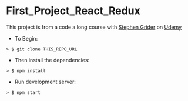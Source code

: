 # First_Project_React_Redux

This project is from a code a long course with [Stephen Grider](https://github.com/stephengrider) on [Udemy](https://www.udemy.com/react-redux/)


* To Begin:

```
> $ git clone THIS_REPO_URL
```

* Then install the dependencies:

```
> $ npm install
```

* Run development server:

```
> $ npm start
```
